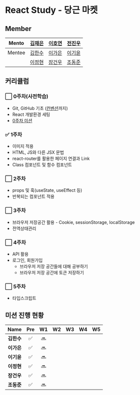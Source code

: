 # React Study - 당근 마켓

## Member

| Mento  |    [김채은](https://github.com/chchaeun)    | [이호연](https://github.com/ho991217)  |  [전진우](https://github.com/Jun-Jinu)   |
| :----: | :-----------------------------------------: | :------------------------------------: | :--------------------------------------: |
| Mentee |   [김한수](https://github.com/gillyongs)    | [이가은](https://github.com/gaeunnlee) | [이기윤](https://github.com/bubbletea03) |
|        | [이정현](https://github.com/JeonghyunLee99) | [장건우](https://github.com/jangco97)  | [조동준](https://github.com/resetmerlin) |

## 커리큘럼

### ⬜️ 0주차(사전학습)

- Git, GitHub 기초 ([컨벤션](https://beomseok95.tistory.com/m/328)까지)
- React 개발환경 세팅
- [0주차 미션](https://github.com/DKU-D-Coding/react-study-carrot-market/blob/main/docs/0%EC%A3%BC%EC%B0%A8%20%EB%AF%B8%EC%85%98.md)

### ✅ 1주차

- 이미지 적용
- HTML, JS와 다른 JSX 문법
- react-router를 활용한 페이지 연결과 Link
- Class 컴포넌트 및 함수 컴포넌트

### ⬜️ 2주차
- props 및 훅(useState, useEffect 등)
- 반복되는 컴포넌트 적용

### ⬜️ 3주차
- 브라우저 저장공간 활용 - Cookie, sessionStorage, localStorage
- 전역상태관리

### ⬜️ 4주차

- API 활용
- 로그인, 회원가입
  - 브라우저 저장 공간들에 대해 공부하기
  - 브라우저 저장 공간에 토큰 저장하기

### ⬜️ 5주차

- 타입스크립트

## 미션 진행 현황

|    Name    | Pre | W1 | W2 | W3 | W4 | W5 |
| :--------: | :-----: | :----: | :----: | :----: | :----: | :----: | 
| **김한수** |    ✅    |    🔜    |       |       |       |       |
| **이가은** |    ✅    |    🔜    |       |       |       |       | 
| **이기윤** |    ✅    |    🔜    |       |       |       |       |  
| **이정현** |    ✅    |    🔜    |       |       |       |       |  
| **장건우** |    ✅    |    🔜    |       |       |       |       |  
| **조동준** |    ✅    |    🔜    |       |       |       |       |  
